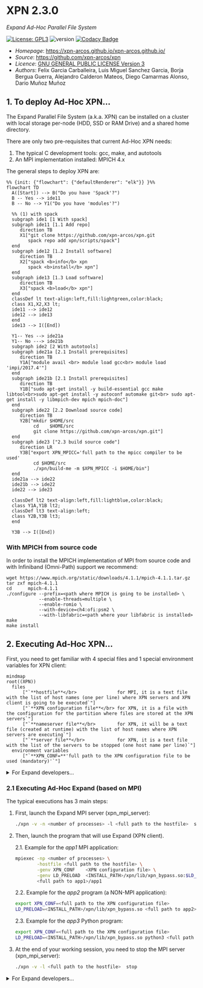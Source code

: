 # XPN 2.3.0

*Expand Ad-Hoc Parallel File System*

[![License: GPL3](https://img.shields.io/badge/License-GPL3-blue.svg)](https://opensource.org/licenses/GPL-3.0)
![version](https://img.shields.io/badge/version-2.3.0-blue)
[![Codacy Badge](https://app.codacy.com/project/badge/Grade/ca0c40db97f64698a2db9992cafdd4ab)](https://www.codacy.com/gh/xpn-arcos/xpn/dashboard?utm_source=github.com&amp;utm_medium=referral&amp;utm_content=xpn-arcos/xpn&amp;utm_campaign=Badge_Grade)

* *Homepage*: <https://xpn-arcos.github.io/xpn-arcos.github.io/>
* *Source*:   <https://github.com/xpn-arcos/xpn>
* *Licence*:  [GNU GENERAL PUBLIC LICENSE Version 3](https://github.com/dcamarmas/xpn/blob/master/COPYING)</br>
* *Authors*:  Felix Garcia Carballeira, Luis Miguel Sanchez Garcia, Borja Bergua Guerra, Alejandro Calderon Mateos, Diego Camarmas Alonso, Dario Muñoz Muñoz

## 1. To deploy Ad-Hoc XPN...

  The Expand Parallel File System (a.k.a. XPN) can be installed on a cluster with local storage per-node (HDD, SSD or RAM Drive) and a shared home directory.

  There are only two pre-requisites that current Ad-Hoc XPN needs:
  1. The typical C development tools: gcc, make, and autotools
  2. An MPI implementation installed: MPICH 4.x

  The general steps to deploy XPN are:
  ```mermaid
  %% {init: {"flowchart": {"defaultRenderer": "elk"}} }%%
  flowchart TD
    A([Start]) --> B("Do you have 'Spack'?")
    B -- Yes --> ide11
    B -- No --> Y1("Do you have 'modules'?")

    %% (1) with spack
    subgraph ide1 [1 With spack]
    subgraph ide11 [1.1 Add repo]
       direction TB
       X1["git clone https://github.com/xpn-arcos/xpn.git 
          spack repo add xpn/scripts/spack"]
    end
    subgraph ide12 [1.2 Install software]
       direction TB
       X2["spack <b>info</b> xpn
          spack <b>install</b> xpn"]
    end
    subgraph ide13 [1.3 Load software]
       direction TB
       X3["spack <b>load</b> xpn"]
    end
    classDef lt text-align:left,fill:lightgreen,color:black; 
    class X1,X2,X3 lt;
    ide11 --> ide12
    ide12 --> ide13
    end
    ide13 --> I([End])

    Y1-- Yes --> ide21a
    Y1-- No ---> ide21b
    subgraph ide2 [2 With autotools]
    subgraph ide21a [2.1 Install prerequisites]
       direction TB
       Y1A["module avail <br> module load gcc<br> module load 'impi/2017.4'"]
    end
    subgraph ide21b [2.1 Install prerequisites]
       direction TB
       Y1B["sudo apt-get install -y build-essential gcc make libtool<br>sudo apt-get install -y autoconf automake git<br> sudo apt-get install -y libmpich-dev mpich mpich-doc"]
    end
    subgraph ide22 [2.2 Download source code]
       direction TB
       Y2B["mkdir $HOME/src 
            cd    $HOME/src 
            git clone https://github.com/xpn-arcos/xpn.git"]
    end
    subgraph ide23 ["2.3 build source code"]
       direction LR
       Y3B["export XPN_MPICC='full path to the mpicc compiler to be used' 
            cd $HOME/src 
            ./xpn/build-me -m $XPN_MPICC -i $HOME/bin"]
    end
    ide21a --> ide22
    ide21b --> ide22
    ide22 --> ide23

    classDef lt2 text-align:left,fill:lightblue,color:black;
    class Y1A,Y1B lt2;
    classDef lt3 text-align:left;
    class Y2B,Y3B lt3;
    end

    Y3B --> I([End])
  ```


### With MPICH from source code

 In order to install the MPICH implementation of MPI from source code and with Infiniband (Omni-Path) support we recommend:
 ```
 wget https://www.mpich.org/static/downloads/4.1.1/mpich-4.1.1.tar.gz
 tar zxf mpich-4.1.1
 cd      mpich-4.1.1
 ./configure --prefix=<path where MPICH is going to be installed> \
             --enable-threads=multiple \
             --enable-romio \
             --with-device=ch4:ofi:psm2 \
             --with-libfabric=<path where your libfabric is installed>
 make
 make install
 ```


## 2. Executing Ad-Hoc XPN...

First, you need to get familiar with 4 special files and 1 special environment variables for XPN client:

  ```mermaid
  mindmap
  root((XPN))
    files
        ["`**hostfile**</br>               for MPI, it is a text file with the list of host names (one per line) where XPN servers and XPN client is going to be executed`"]
        ["`**XPN configuration file**</br> for XPN, it is a file with the configuration for the partition where files are stored at the XPN servers`"]
        ["`**nameserver file**</br>        for XPN, it will be a text file (created at runtime) with the list of host names where XPN servers are executing`"]
        ["`**server file**</br>            for XPN, it is a text file with the list of the servers to be stopped (one host name per line)`"]
    environment variables
        ["`**XPN_CONF=**'full path to the XPN configuration file to be used (mandatory)'`"]
```


<details>
<summary>For Expand developers...</summary>
You need to get familiar with 4 special files and 4 special environment variables for XPN client:

  ```mermaid
  mindmap
  root((XPN))
    files
        hostfile
        xpn cfg file
        nameserver
        server file
    environment variables
        XPN_CONF
        XPN_THREAD
        XPN_LOCALITY
        XPN_SCK_PORT
```

The 4 special files are:
* ```<hostfile>``` for MPI, it is a text file with the list of host names (one per line) where XPN servers and XPN client is going to be executed.
* ```<XPN configuration file>``` for XPN, it is a file with the configuration for the partition where files are stored at the XPN servers.
* ```<nameserver file>``` for XPN, it will be a text file (created at runtime) with the list of host names where XPN servers are executing.
* ```<server file>``` for XPN is a text file with the list of the servers to be stopped (one host name per line).

And the 5 special environment variables for XPN clients are:
* ```XPN_CONF```     with the full path to the XPN configuration file to be used (mandatory).
* ```XPN_THREAD```   with value 0 for without threads, value 1 for thread-on-demand and value 2 for pool-of-threads (optional, default: 0).
* ```XPN_LOCALITY``` with value 0 for without locality and value 1 for with locality (optional, default: 0).
* ```XPN_SCK_PORT``` with the port to use in internal comunications (opcional, default: 3456).
</details>


### 2.1 Executing Ad-Hoc Expand (based on MPI)
The typical executions has 3 main steps:
1. First, launch the Expand MPI server (xpn_mpi_server):
   ```bash
   ./xpn -v -n <number of processes> -l <full path to the hostfile>  start
   ```
2. Then,  launch the program that will use Expand (XPN client).

   2.1. Example for the *app1* MPI application:
   ```bash
   mpiexec -np <number of processes> \
           -hostfile <full path to the hostfile> \
           -genv XPN_CONF    <XPN configuration file> \
           -genv LD_PRELOAD  <INSTALL_PATH>/xpn/lib/xpn_bypass.so:$LD_PRELOAD \
           <full path to app1>/app1
   ```
   2.2. Example for the *app2* program (a NON-MPI application):
   ```bash
   export XPN_CONF=<full path to the XPN configuration file>
   LD_PRELOAD=<INSTALL_PATH>/xpn/lib/xpn_bypass.so <full path to app2>/app2
   ```
   2.3. Example for the *app3* Python program:
   ```bash
   export XPN_CONF=<full path to the XPN configuration file>
   LD_PRELOAD=<INSTALL_PATH>/xpn/lib/xpn_bypass.so python3 <full path to app3>/app3
   ```
3. At the end of your working session, you need to stop the MPI server (xpn_mpi_server):
   ```bash
   ./xpn -v -l <full path to the hostfile>  stop
   ```

<details>
<summary>For Expand developers...</summary>
Summary:

```mermaid
sequenceDiagram
    session        ->> xpn_mpi_server: launch the Expand MPI server
    xpn_mpi_server ->> mk_conf.sh: generate the XPN configuration file
    mk_conf.sh     ->> xpn.conf: generate the xpn.conf file
    xpn.conf      -->> xpn_mpi_server: read the XPN configuration file
    session        ->> XPN client: launch the program that will use Expand
    xpn.conf      -->> XPN client: read the XPN configuration file
    XPN client    -->> xpn_mpi_server: write and read data
    XPN client    -->> session: execution ends
    session        ->> xpn_mpi_server: stop the MPI server
```
</details>

